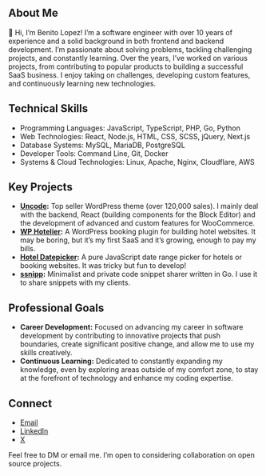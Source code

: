 ## About Me
👋 Hi, I’m Benito Lopez! I’m a software engineer with over 10 years of experience and a solid background in both frontend and backend development. I’m passionate about solving problems, tackling challenging projects, and constantly learning. Over the years, I’ve worked on various projects, from contributing to popular products to building a successful SaaS business. I enjoy taking on challenges, developing custom features, and continuously learning new technologies.

## Technical Skills
- Programming Languages: JavaScript, TypeScript, PHP, Go, Python
- Web Technologies: React, Node.js, HTML, CSS, SCSS, jQuery, Next.js
- Database Systems: MySQL, MariaDB, PostgreSQL
- Developer Tools: Command Line, Git, Docker
- Systems & Cloud Technologies: Linux, Apache, Nginx, Cloudflare, AWS

## Key Projects
- **[Uncode](https://undsgn.com/uncode):** Top seller WordPress theme (over 120,000 sales). I mainly deal with the backend, React (building components for the Block Editor) and the development of advanced and custom features for WooCommerce.
- **[WP Hotelier](https://wphotelier.com/):** A WordPress booking plugin for building hotel websites. It may be boring, but it’s my first SaaS and it’s growing, enough to pay my bills.
- **[Hotel Datepicker](https://github.com/benitolopez/hotel-datepicker):** A pure JavaScript date range picker for hotels or booking websites. It was tricky but fun to develop!
- **[ssnipp](https://github.com/benitolopez/ssnipp):** Minimalist and private code snippet sharer written in Go. I use it to share snippets with my clients.

## Professional Goals
- **Career Development:** Focused on advancing my career in software development by contributing to innovative projects that push boundaries, create significant positive change, and allow me to use my skills creatively.
- **Continuous Learning:** Dedicated to constantly expanding my knowledge, even by exploring areas outside of my comfort zone, to stay at the forefront of technology and enhance my coding expertise.

## Connect
- [Email](mailto:contact.benitolopez@gmail.com)
- [LinkedIn](https://www.linkedin.com/in/lopezbenito/)
- [X](https://x.com/LopezBenito)

Feel free to DM or email me. I’m open to considering collaboration on open source projects.
